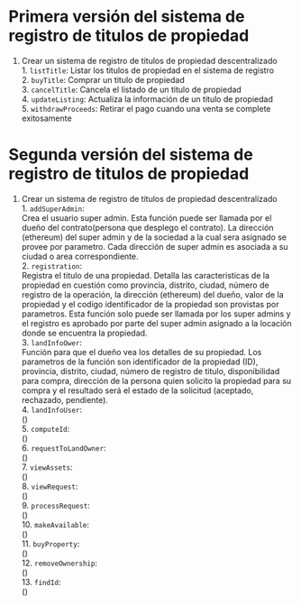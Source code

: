 # Primera versión del sistema de registro de titulos de propiedad
1. Crear un sistema de registro de titulos de propiedad  descentralizado  
        1. `listTitle`: Listar los titulos de propiedad en el sistema de registro  
        2. `buyTitle`: Comprar un titulo de propiedad  
        3. `cancelTitle`: Cancela el listado de un titulo de propiedad  
        4. `updateListing`: Actualiza la información de un titulo de propiedad  
        5. `withdrawProceeds`: Retirar el pago cuando una venta se complete exitosamente  

# Segunda versión del sistema de registro de titulos de propiedad  
1. Crear un sistema de registro de titulos de propiedad  descentralizado  
        1. `addSuperAdmin`:  
        Crea el usuario super admin. Esta función puede ser llamada por el dueño del contrato(persona que desplego el contrato). La dirección (ethereum) del super admin y de la sociedad a la cual sera asignado se provee por parametro. Cada dirección de super admin es asociada a su ciudad o area correspondiente.   
        2. `registration`:  
        Registra el titulo de una propiedad. Detalla las caracteristicas de la propiedad en cuestión como provincia, distrito, ciudad, número de registro de la operación, la dirección (ethereum) del dueño, valor de la propiedad y el codigo identificador de la propiedad son provistas por parametros. Esta función solo puede ser llamada por los super admins y el registro es aprobado por parte del super admin asignado a la locación donde se encuentra la propiedad.   
        3. `landInfoOwer`:  
        Función para que el dueño vea los detalles de su propiedad. Los parametros de la función son identificador de la propiedad (ID), provincia, distrito, ciudad, número de registro de titulo, disponibilidad para compra, dirección de la persona quien solicito la propiedad para su compra y el resultado será el estado de la solicitud (aceptado, rechazado, pendiente).  
        4. `landInfoUser`:  
        ()  
        5. `computeId`:  
        ()  
        6. `requestToLandOwner`:  
        ()   
        7. `viewAssets`:  
        ()  
        8. `viewRequest`:  
        ()    
        9. `processRequest`:  
        ()    
        10. `makeAvailable`:  
        ()    
        11. `buyProperty`:  
        ()    
        12. `removeOwnership`:  
        ()  
        13. `findId`:  
        ()   
